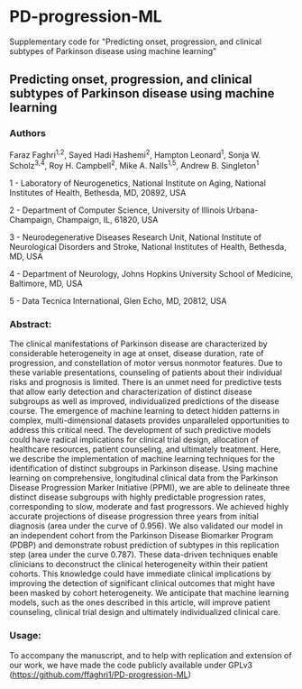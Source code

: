 # PD-progression-ML
Supplementary code for "Predicting onset, progression, and clinical subtypes of Parkinson disease using machine learning"

## Predicting onset, progression, and clinical subtypes of Parkinson disease using machine learning

### Authors
Faraz Faghri<sup>1,2</sup>, Sayed Hadi Hashemi<sup>2</sup>, Hampton Leonard<sup>1</sup>, Sonja W. Scholz<sup>3,4</sup>, Roy H. Campbell<sup>2</sup>, Mike A. Nalls<sup>1,5</sup>, Andrew B. Singleton<sup>1</sup>


1 - Laboratory of Neurogenetics, National Institute on Aging, National Institutes of Health, Bethesda, MD, 20892, USA

2 - Department of Computer Science, University of Illinois Urbana-Champaign, Champaign, IL, 61820, USA

3 - Neurodegenerative Diseases Research Unit, National Institute of Neurological Disorders and Stroke, National Institutes of Health, Bethesda, MD, USA

4 - Department of Neurology, Johns Hopkins University School of Medicine, Baltimore, MD, USA

5 - Data Tecnica International, Glen Echo, MD, 20812, USA


### Abstract: 
The clinical manifestations of Parkinson disease are characterized by considerable heterogeneity in age at onset, disease duration, rate of progression, and constellation of motor versus nonmotor features. Due to these variable presentations, counseling of patients about their individual risks and prognosis is limited. There is an unmet need for predictive tests that allow early detection and characterization of distinct disease subgroups as well as improved, individualized predictions of the disease course. The emergence of machine learning to detect hidden patterns in complex, multi-dimensional datasets provides unparalleled opportunities to address this critical need. The development of such predictive models could have radical implications for clinical trial design, allocation of healthcare resources, patient counseling, and ultimately treatment. Here, we describe the implementation of machine learning techniques for the identification of distinct subgroups in Parkinson disease. Using machine learning on comprehensive, longitudinal clinical data from the Parkinson Disease Progression Marker Initiative (PPMI), we are able to delineate three distinct disease subgroups with highly predictable progression rates, corresponding to slow, moderate and fast progressors. We achieved highly accurate projections of disease progression three years from initial diagnosis (area under the curve of 0.956). We also validated our model in an independent cohort from the Parkinson Disease Biomarker Program (PDBP) and demonstrate robust prediction of subtypes in this replication step (area under the curve 0.787). These data-driven techniques enable clinicians to deconstruct the clinical heterogeneity within their patient cohorts. This knowledge could have immediate clinical implications by improving the detection of significant clinical outcomes that might have been masked by cohort heterogeneity. We anticipate that machine learning models, such as the ones described in this article, will improve patient counseling, clinical trial design and ultimately individualized clinical care.



### Usage:
To accompany the manuscript, and to help with replication and extension of our work, we have made the code publicly available under GPLv3 (https://github.com/ffaghri1/PD-progression-ML)

